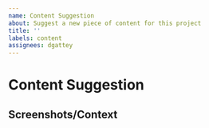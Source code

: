 ```yaml
---
name: Content Suggestion
about: Suggest a new piece of content for this project
title: ''
labels: content
assignees: dgattey
---
```


# Content Suggestion

## Screenshots/Context
